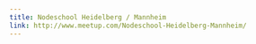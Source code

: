```yaml
---
title: Nodeschool Heidelberg / Mannheim
link: http://www.meetup.com/Nodeschool-Heidelberg-Mannheim/
---
```



